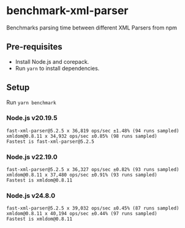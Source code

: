 # benchmark-xml-parser

Benchmarks parsing time between different XML Parsers from npm

## Pre-requisites

- Install Node.js and corepack.
- Run `yarn` to install dependencies.

## Setup

Run `yarn benchmark`

### Node.js v20.19.5

```console
fast-xml-parser@5.2.5 x 36,819 ops/sec ±1.48% (94 runs sampled)
xmldom@0.8.11 x 34,932 ops/sec ±0.85% (98 runs sampled)
Fastest is fast-xml-parser@5.2.5
```

### Node.js v22.19.0

```console
fast-xml-parser@5.2.5 x 36,327 ops/sec ±0.82% (93 runs sampled)
xmldom@0.8.11 x 37,480 ops/sec ±0.91% (93 runs sampled)
Fastest is xmldom@0.8.11
```

### Node.js v24.8.0

```console
fast-xml-parser@5.2.5 x 39,032 ops/sec ±0.45% (87 runs sampled)
xmldom@0.8.11 x 40,194 ops/sec ±0.44% (97 runs sampled)
Fastest is xmldom@0.8.11
```
